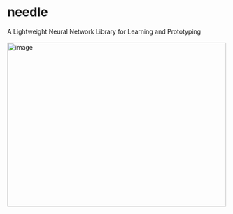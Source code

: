 # needle
A Lightweight Neural Network Library for Learning and Prototyping
<br>
<br>
<img width="500" height="375" alt="image" src="https://github.com/user-attachments/assets/36c205db-90de-49f3-a71e-ec3afbf2baaa" />
